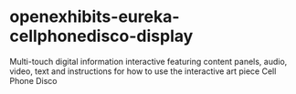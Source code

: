 # openexhibits-eureka-cellphonedisco-display
Multi-touch digital information interactive featuring content panels, audio, video, text and instructions for how to use the interactive art piece Cell Phone Disco

